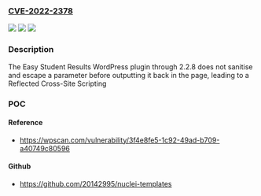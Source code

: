### [CVE-2022-2378](https://cve.mitre.org/cgi-bin/cvename.cgi?name=CVE-2022-2378)
![](https://img.shields.io/static/v1?label=Product&message=Easy%20Student%20Results&color=blue)
![](https://img.shields.io/static/v1?label=Version&message=2.2.8%3C%3D%202.2.8%20&color=brighgreen)
![](https://img.shields.io/static/v1?label=Vulnerability&message=CWE-79%20Cross-Site%20Scripting%20(XSS)&color=brighgreen)

### Description

The Easy Student Results WordPress plugin through 2.2.8 does not sanitise and escape a parameter before outputting it back in the page, leading to a Reflected Cross-Site Scripting

### POC

#### Reference
- https://wpscan.com/vulnerability/3f4e8fe5-1c92-49ad-b709-a40749c80596

#### Github
- https://github.com/20142995/nuclei-templates

